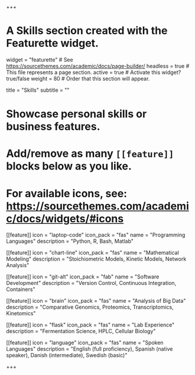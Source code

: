 +++
# A Skills section created with the Featurette widget.
widget = "featurette"  # See https://sourcethemes.com/academic/docs/page-builder/
headless = true  # This file represents a page section.
active = true  # Activate this widget? true/false
weight = 80  # Order that this section will appear.

title = "Skills"
subtitle = ""

# Showcase personal skills or business features.
#
# Add/remove as many `[[feature]]` blocks below as you like.
#
# For available icons, see: https://sourcethemes.com/academic/docs/widgets/#icons

[[feature]]
  icon = "laptop-code"
  icon_pack = "fas"
  name = "Programming Languages"
  description = "Python, R, Bash, Matlab"

[[feature]]
  icon = "chart-line"
  icon_pack = "fas"
  name = "Mathematical Modeling"
  description = "Stoichiometric Models, Kinetic Models, Network Analysis"

[[feature]]
  icon = "git-alt"
  icon_pack = "fab"
  name = "Software Development"
  description = "Version Control, Continuous Integration, Containers"

[[feature]]
  icon = "brain"
  icon_pack = "fas"
  name = "Analysis of Big Data"
  description = "Comparative Genomics, Proteomics, Transcriptomics, Kinetomics"

[[feature]]
  icon = "flask"
  icon_pack = "fas"
  name = "Lab Experience"
  description = "Fermentation Science, HPLC, Cellular Biology"

[[feature]]
  icon = "language"
  icon_pack = "fas"
  name = "Spoken Languages"
  description = "English (full proficiency), Spanish (native speaker), Danish (intermediate), Swedish (basic)"

+++
